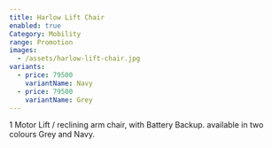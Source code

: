 ```yaml
---
title: Harlow Lift Chair
enabled: true
Category: Mobility
range: Promotion
images:
  - /assets/harlow-lift-chair.jpg
variants:
  - price: 79500
    variantName: Navy
  - price: 79500
    variantName: Grey
---
```


1 Motor Lift / reclining arm chair, with Battery Backup. available in two colours Grey and Navy.